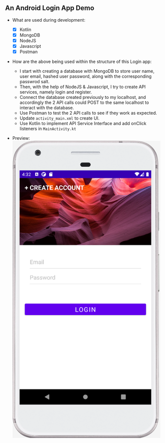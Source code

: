 ## An Android Login App Demo

- What are used during development: 
  - [x] Kotlin
  - [x] MongoDB
  - [x] NodeJS
  - [x] Javascript
  - [x] Postman
  
 - How are the above being used within the structure of this Login app:
   - I start with creating a database with MongoDB to store user name, user email, hashed user password, along with the corresponding passwrod salt.
   - Then, with the help of NodeJS & Javascript, I try to create API services, namely login and register. 
   - Connect the database created previously to my localhost, and accordingly the 2 API calls could POST to the same localhost to interact with the database.
   - Use Postman to test the 2 API calls to see if they work as expected.
   - Update `activity_main.xml` to create UI.
   - Use Kotlin to implement API Service Interface and add onClick listeners in `MainActivity.kt`
  
 - Preview:
 ![alt text](https://raw.githubusercontent.com/lowdrag-zty/Android/main/screen.png)
 


